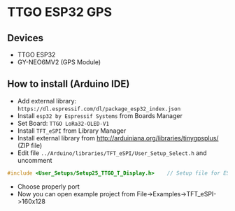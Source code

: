 # TTGO ESP32 GPS

## Devices

* TTGO ESP32
* GY-NEO6MV2 (GPS Module)
## How to install (Arduino IDE)

* Add external library: `https://dl.espressif.com/dl/package_esp32_index.json`
* Install `esp32 by Espressif Systems` from Boards Manager
* Set Board: `TTGO LoRa32-OLED-V1`
* Install `TFT_eSPI` from Library Manager
* Install external library from http://arduiniana.org/libraries/tinygpsplus/ (ZIP file)
* Edit file `../Arduino/libraries/TFT_eSPI/User_Setup_Select.h` and uncomment

```c
#include <User_Setups/Setup25_TTGO_T_Display.h>    // Setup file for ESP32 and TTGO T-Display ST7789V SPI bus TFT
```

* Choose properly port
* Now you can open example project from File->Examples->TFT_eSPI->160x128
